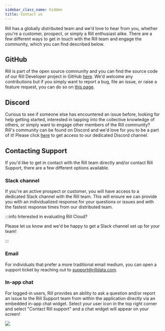 ```yaml
---
sidebar_class_name: hidden
title: Contact us
---
```


Rill has a globally distributed team and we'd love to hear from you, whether you're a customer, prospect, or simply a Rill enthusiast alike. There are a few different ways to get in touch with the Rill team and engage the community, which you can find described below.

## GitHub

Rill is part of the open source community and you can find the source code of our Rill Developer project in GitHub [here](https://github.com/rilldata/rill). We'd welcome any contributions but if you simply want to report a bug, file an issue, or raise a feature request, you can do so on [this page](https://github.com/rilldata/rill/issues).

## Discord

Curious to see if someone else has encountered an issue before, looking for help getting started, interested in tapping into the collective knowledge of others, or simply want to engage other members of the Rill community? Rill's community can be found on Discord and we'd love for you to be a part of it! Please click [here](https://bit.ly/3bbcSl9) to get access to our dedicated Discord channel.

## Contacting Support
If you'd like to get in contact with the Rill team directly and/or contact Rill Support, there are a few different options available.

### Slack channel

If you're an active prospect or customer, you will have access to a dedicated Slack channel with the Rill team. This will ensure we can provide you with an individualized response for your questions or issues and with the fastest response times from our distributed team.

:::info Interested in evaluating Rill Cloud?

Please let us know and we'd be happy to get a Slack channel set up for your team!

:::

### Email

For individuals that prefer a more traditional email medium, you can open a support ticket by reaching out to support@rilldata.com. 

### In-app chat

For logged-in users, Rill provides an ability to ask a question and/or report an issue to the Rill Support team from within the application directly via an embedded in-app chat widget. Select your user icon in the top right corner and select "Contact Rill support" and a chat widget will appear on your screen!


<img src = '/img/contact/rill-developer-chat.png' class='rounded-gif' />
<br />
